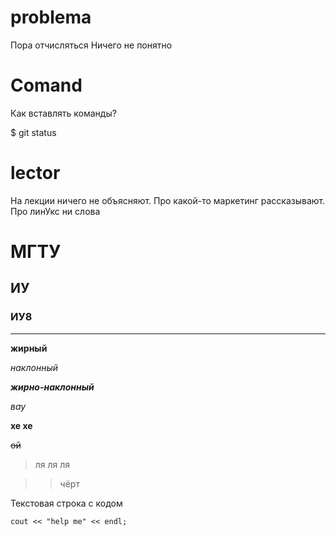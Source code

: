 # problema
Пора отчисляться
Ничего не понятно

# Comand
Как вставлять команды?

$ git status
# lector
На лекции ничего не объясняют. Про какой-то маркетинг рассказывают. Про линУкс ни слова

# МГТУ
## ИУ
### ИУ8

___
**жирный**

*наклонный*

***жирно-наклонный***

_вау_

__хе хе__

~~ой~~

>ля ля ля

>> чёрт

Текстовая строка с кодом

```
cout << "help me" << endl;
```
